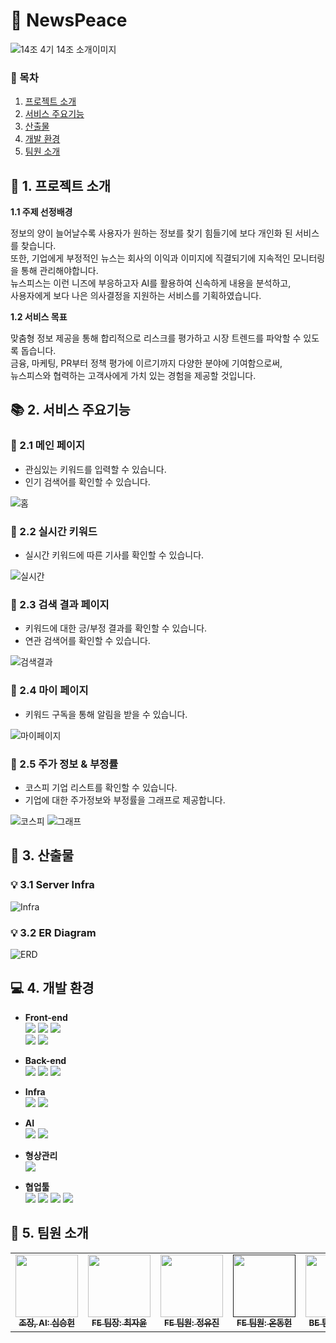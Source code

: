 # 📰 NewsPeace  

![14조  4기 14조 소개이미지](https://github.com/7MP-14/NewsPeace-FE/assets/141795938/1cf5d422-1f86-4b88-92ff-95ac6e5c3472)
### 📂 목차
1. [프로젝트 소개](#1-프로젝트-소개)
2. [서비스 주요기능](#2-서비스-주요기능)
3. [산출물](#3-산출물)
4. [개발 환경](#4-개발-환경)
5. [팀원 소개](#5-팀원-소개)


## 📝 1. 프로젝트 소개   

**1.1 주제 선정배경**  

정보의 양이 늘어날수록 사용자가 원하는 정보를 찾기 힘들기에 보다 개인화 된 서비스를 찾습니다.  
또한, 기업에게 부정적인 뉴스는 회사의 이익과 이미지에 직결되기에 지속적인 모니터링을 통해 관리해야합니다.  
뉴스피스는 이런 니즈에 부응하고자 AI를 활용하여 신속하게 내용을 분석하고,  
사용자에게 보다 나은 의사결정을 지원하는 서비스를 기획하였습니다.  

**1.2 서비스 목표**  

맞춤형 정보 제공을 통해 합리적으로 리스크를 평가하고 시장 트렌드를 파악할 수 있도록 돕습니다.  
금융, 마케팅, PR부터 정책 평가에 이르기까지 다양한 분야에 기여함으로써,  
뉴스피스와 협력하는 고객사에게 가치 있는 경험을 제공할 것입니다.


## 📚 2. 서비스 주요기능    
### 📌 2.1 메인 페이지  

- 관심있는 키워드를 입력할 수 있습니다.
- 인기 검색어를 확인할 수 있습니다.

![홈](https://github.com/7MP-14/NewsPeace-FE/assets/141795938/4f7860ba-d5a8-46ee-818f-617c444b3b19)

### 📌 2.2 실시간 키워드  

- 실시간 키워드에 따른 기사를 확인할 수 있습니다.

![실시간](https://github.com/7MP-14/NewsPeace-FE/assets/141795938/640f5b2c-2c83-4333-ac40-7ba77c8b91e9)

### 📌 2.3 검색 결과 페이지  

- 키워드에 대한 긍/부정 결과를 확인할 수 있습니다.
- 연관 검색어를 확인할 수 있습니다.

![검색결과](https://github.com/7MP-14/NewsPeace-FE/assets/141795938/93ab1959-4904-45c3-9c26-d58528071d12)

### 📌 2.4 마이 페이지  

- 키워드 구독을 통해 알림을 받을 수 있습니다.

![마이페이지](https://github.com/7MP-14/NewsPeace-FE/assets/141795938/07f5cb84-f6b5-4aee-a273-7a51388f70bb)


### 📌 2.5 주가 정보 & 부정률  

- 코스피 기업 리스트를 확인할 수 있습니다.
- 기업에 대한 주가정보와 부정률을 그래프로 제공합니다.

![코스피](https://github.com/7MP-14/NewsPeace-FE/assets/141795938/44c1a68a-fc05-4c4c-bb0a-e206e853ad2f)
![그래프](https://github.com/7MP-14/NewsPeace-FE/assets/141795938/41bf697c-60ca-47c2-9428-5e8599271450)  



## 📑 3. 산출물  
### 💡 3.1 Server Infra   
![Infra](https://github.com/7MP-14/NewsPeace-FE/assets/141795938/1016d06b-2ff2-4af5-9324-5e693c214cc5)

### 💡 3.2 ER Diagram  
![ERD](https://github.com/7MP-14/NewsPeace-FE/assets/141795938/02110074-3132-45f0-bd2d-f4b41e316429)



## 💻 4. 개발 환경
- **Front-end**  
  <img src="https://img.shields.io/badge/html5-E34F26?style=for-the-badge&logo=html5&logoColor=white"> 
  <img src="https://img.shields.io/badge/css-1572B6?style=for-the-badge&logo=css3&logoColor=white"> 
  <img src="https://img.shields.io/badge/javascript-F7DF1E?style=for-the-badge&logo=javascript&logoColor=black"> 
  <br>
  <img src="https://img.shields.io/badge/react-61DAFB?style=for-the-badge&logo=react&logoColor=black">
  <img src="https://img.shields.io/badge/bootstrap-7952B3?style=for-the-badge&logo=bootstrap&logoColor=white">
  
- **Back-end**  
  <img src="https://img.shields.io/badge/python-3776AB?style=for-the-badge&logo=mysql&logoColor=white">
  <img src="https://img.shields.io/badge/mysql-4479A1?style=for-the-badge&logo=mysql&logoColor=white">
  <img src="https://img.shields.io/badge/django-092E20?style=for-the-badge&logo=django&logoColor=white">

- **Infra**  
  <img src="https://img.shields.io/badge/nginx-009639?style=for-the-badge&logo=nginx&logoColor=white">
  <img src="https://img.shields.io/badge/amazonaws-232F3E?style=for-the-badge&logo=amazonaws&logoColor=white">

- **AI**  
  <img src="https://img.shields.io/badge/tensorflow-FF6F00?style=for-the-badge&logo=git&logoColor=white">
  <img src="https://img.shields.io/badge/pytorch-EE4C2C?style=for-the-badge&logo=git&logoColor=white">
  
- **형상관리**  
  <img src="https://img.shields.io/badge/git-F05032?style=for-the-badge&logo=git&logoColor=white">

- **협업툴**  
  <img src="https://img.shields.io/badge/github-181717?style=for-the-badge&logo=github&logoColor=white">
  <img src="https://img.shields.io/badge/notion-000000?style=for-the-badge&logo=notion&logoColor=white">
  <img src="https://img.shields.io/badge/googledrive-4285F4?style=for-the-badge&logo=googledrive&logoColor=white">
  <img src="https://img.shields.io/badge/figma-F24E1E?style=for-the-badge&logo=figma&logoColor=white">  


  
## 💖 5. 팀원 소개
<table>
  <tbody>
    <tr>
      <td align="center"><a href=https://github.com/ShimSeungHeon><img src=https://github.com/7MP-14/NewsPeace-FE/assets/141795938/edd2580b-2c6a-4a76-8199-e44aa143c657
width="100px;" alt=""/><br /><sub><b>조장, AI: 심승헌 </b></sub></a><br /></td>
      <td align="center"><a href=https://github.com/CHOI-JAYOON><img src=https://github.com/7MP-14/NewsPeace-FE/assets/141795938/22d3edd6-3e5f-44a6-b66d-b243ec11fd2a
 width="100px;" alt=""/><br /><sub><b>FE 팀장: 최자윤 </b></sub></a><br /></td>
      <td align="center"><a href=https://github.com/yuziny><img src=https://github.com/7MP-14/NewsPeace-FE/assets/141795938/2a12c616-2a53-4cf9-ab64-5a3df7286238
 width="100px;" alt=""/><br /><sub><b>FE 팀원: 정유진 </b></sub></a><br /></td>
      <td align="center"><a href=""><img src=https://github.com/7MP-14/NewsPeace-FE/assets/141795938/e7a3379e-0fd2-4403-a0a0-a752c2bbfc49
 width="100px;" alt=""/><br /><sub><b>FE 팀원: 온동헌 </b></sub></a><br /></td>
      <td align="center"><a href=https://github.com/DDDongyeon><img src=https://github.com/7MP-14/NewsPeace-FE/assets/141795938/7e7f5eb0-c00b-4c8a-b5ca-d574f90ff403
 width="100px;" alt=""/><br /><sub><b>BE 팀장: 고동연 </b></sub></a><br /></td>
      <td align="center"><a href=https://github.com/nachj><img src=https://github.com/7MP-14/NewsPeace-FE/assets/141795938/3b998f3d-e6b8-4a1d-8243-9a29202e8175
 width="100px;" alt=""/><br /><sub><b>BE 팀원: 나창준 </b></sub></a><br /></td>
      <td align="center"><a href=https://github.com/Auhsojjj><img src=https://github.com/7MP-14/NewsPeace-FE/assets/141795938/93a21819-8cf7-453c-af55-3b0ddcdfb68a
 width="100px;" alt=""/><br /><sub><b>BE 팀원: 정 솔 </b></sub></a><br /></td>
      <td align="center"><a href=https://github.com/Dh-Off><img src=https://github.com/7MP-14/NewsPeace-FE/assets/141795938/917d89b6-abeb-4dd2-894a-898f8328d6f8
 width="100px;" alt=""/><br /><sub><b>BE 팀원: 현지연 </b></sub></a><br /></td>
    </tr>
  </tbody>
</table>

